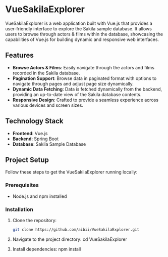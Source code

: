 # VueSakilaExplorer

VueSakilaExplorer is a web application built with Vue.js that provides a user-friendly interface to explore the Sakila sample database. It allows users to browse through actors & films within the database, showcasing the capabilities of Vue.js for building dynamic and responsive web interfaces.

## Features

- **Browse Actors & Films**: Easily navigate through the actors and films recorded in the Sakila database.
- **Pagination Support**: Browse data in paginated format with options to navigate through pages and adjust page size dynamically.
- **Dynamic Data Fetching**: Data is fetched dynamically from the backend, providing an up-to-date view of the Sakila database contents.
- **Responsive Design**: Crafted to provide a seamless experience across various devices and screen sizes.

## Technology Stack

- **Frontend**: Vue.js
- **Backend**: Spring Boot
- **Database**: Sakila Sample Database

## Project Setup

Follow these steps to get the VueSakilaExplorer running locally:

### Prerequisites

- Node.js and npm installed

### Installation

1. Clone the repository:
   ```bash
   git clone https://github.com/aibii/VueSakilaExplorer.git

2. Navigate to the project directory:
   cd VueSakilaExplorer

3. Install dependencies:
   npm install
